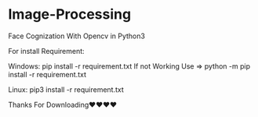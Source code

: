 # Image-Processing
Face Cognization With Opencv in Python3 

For install Requirement:

Windows:
pip install -r requirement.txt
If not Working Use => python -m pip install -r requirement.txt

Linux:
pip3 install -r requirement.txt

Thanks For Downloading♥♥♥♥
